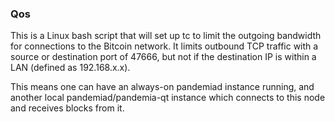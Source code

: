 ### Qos ###

This is a Linux bash script that will set up tc to limit the outgoing bandwidth for connections to the Bitcoin network. It limits outbound TCP traffic with a source or destination port of 47666, but not if the destination IP is within a LAN (defined as 192.168.x.x).

This means one can have an always-on pandemiad instance running, and another local pandemiad/pandemia-qt instance which connects to this node and receives blocks from it.
